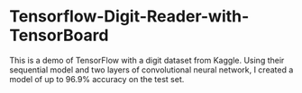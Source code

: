 # Tensorflow-Digit-Reader-with-TensorBoard

This is a demo of TensorFlow with a digit dataset from Kaggle. Using their sequential model and two layers of convolutional neural network, I created a model of up to 96.9% accuracy on the test set.
